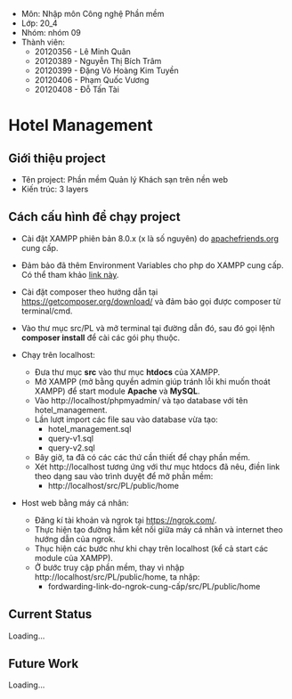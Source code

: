 - Môn: Nhập môn Công nghệ Phần mềm 
- Lớp: 20_4
- Nhóm: nhóm 09
- Thành viên:
    - 20120356 - Lê Minh Quân
    - 20120389 - Nguyễn Thị Bích Trâm
    - 20120399 - Đặng Võ Hoàng Kim Tuyền
    - 20120406 - Phạm Quốc Vương
    - 20120408 - Đỗ Tấn Tài

# Hotel Management

## Giới thiệu project
- Tên project: Phần mềm Quản lý Khách sạn trên nền web 
- Kiến trúc: 3 layers

## Cách cấu hình để chạy project
- Cài đặt XAMPP phiên bản 8.0.x (x là số nguyên) do [apachefriends.org](https://www.apachefriends.org/download.html) cung cấp.
- Đảm bảo đã thêm Environment Variables cho php do XAMPP cung cấp. Có thể tham khảo [link này](https://dinocajic.medium.com/add-xampp-php-to-environment-variables-in-windows-10-af20a765b0ce).
- Cài đặt composer theo hướng dẫn tại https://getcomposer.org/download/ và đảm bảo gọi được composer từ terminal/cmd.
- Vào thư mục src/PL và mở terminal tại đường dẫn đó, sau đó gọi lệnh **composer install** để cài các gói phụ thuộc.

- Chạy trên localhost:
    - Đưa thư mục **src** vào thư mục **htdocs** của XAMPP.
    - Mở XAMPP (mở bằng quyền admin giúp tránh lỗi khi muốn thoát XAMPP) để start module **Apache** và **MySQL**.
    - Vào http://localhost/phpmyadmin/ và tạo database với tên hotel_management.
    - Lần lượt import các file sau vào database vừa tạo:
        - hotel_management.sql
        - query-v1.sql
        - query-v2.sql
    - Bây giờ, ta đã có các các thứ cần thiết để chạy phần mềm.
    - Xét http://localhost tương ứng với thư mục htdocs đã nêu, điền link theo dạng sau vào trình duyệt để mở phần mềm:
        - http://localhost/src/PL/public/home

- Host web bằng máy cá nhân:
    - Đăng kí tài khoản và ngrok tại https://ngrok.com/.
    - Thực hiện tạo đường hầm kết nối giữa máy cá nhân và internet theo hướng dẫn của ngrok.
    - Thục hiện các bước như khi chạy trên localhost (kể cả start các module của XAMPP).
    - Ở bước truy cập phần mềm, thay vì nhập http://localhost/src/PL/public/home, ta nhập:
        - fordwarding-link-do-ngrok-cung-cấp/src/PL/public/home

## Current Status
Loading...

## Future Work
Loading...